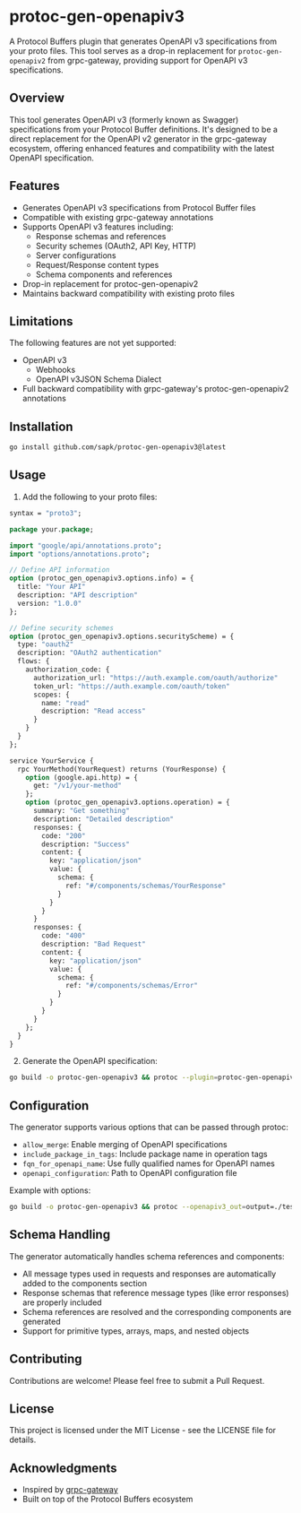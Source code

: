 # protoc-gen-openapiv3

A Protocol Buffers plugin that generates OpenAPI v3 specifications from your proto files. This tool serves as a drop-in replacement for `protoc-gen-openapiv2` from grpc-gateway, providing support for OpenAPI v3 specifications.

## Overview

This tool generates OpenAPI v3 (formerly known as Swagger) specifications from your Protocol Buffer definitions. It's designed to be a direct replacement for the OpenAPI v2 generator in the grpc-gateway ecosystem, offering enhanced features and compatibility with the latest OpenAPI specification.

## Features

- Generates OpenAPI v3 specifications from Protocol Buffer files
- Compatible with existing grpc-gateway annotations
- Supports OpenAPI v3 features including:
  - Response schemas and references
  - Security schemes (OAuth2, API Key, HTTP)
  - Server configurations
  - Request/Response content types
  - Schema components and references
- Drop-in replacement for protoc-gen-openapiv2
- Maintains backward compatibility with existing proto files

## Limitations

The following features are not yet supported:
- OpenAPI v3
  - Webhooks
  - OpenAPI v3JSON Schema Dialect
- Full backward compatibility with grpc-gateway's protoc-gen-openapiv2 annotations

## Installation

```bash
go install github.com/sapk/protoc-gen-openapiv3@latest
```

## Usage

1. Add the following to your proto files:

```protobuf
syntax = "proto3";

package your.package;

import "google/api/annotations.proto";
import "options/annotations.proto";

// Define API information
option (protoc_gen_openapiv3.options.info) = {
  title: "Your API"
  description: "API description"
  version: "1.0.0"
};

// Define security schemes
option (protoc_gen_openapiv3.options.securityScheme) = {
  type: "oauth2"
  description: "OAuth2 authentication"
  flows: {
    authorization_code: {
      authorization_url: "https://auth.example.com/oauth/authorize"
      token_url: "https://auth.example.com/oauth/token"
      scopes: {
        name: "read"
        description: "Read access"
      }
    }
  }
};

service YourService {
  rpc YourMethod(YourRequest) returns (YourResponse) {
    option (google.api.http) = {
      get: "/v1/your-method"
    };
    option (protoc_gen_openapiv3.options.operation) = {
      summary: "Get something"
      description: "Detailed description"
      responses: {
        code: "200"
        description: "Success"
        content: {
          key: "application/json"
          value: {
            schema: {
              ref: "#/components/schemas/YourResponse"
            }
          }
        }
      }
      responses: {
        code: "400"
        description: "Bad Request"
        content: {
          key: "application/json"
          value: {
            schema: {
              ref: "#/components/schemas/Error"
            }
          }
        }
      }
    };
  }
}
```

2. Generate the OpenAPI specification:

```bash
go build -o protoc-gen-openapiv3 && protoc --plugin=protoc-gen-openapiv3=./protoc-gen-openapiv3   --openapiv3_out=output=./testdata/test.openapi.yaml,output-format=yaml:. --proto_path=./testdata --proto_path=./ ./testdata/test.proto
```

## Configuration

The generator supports various options that can be passed through protoc:

- `allow_merge`: Enable merging of OpenAPI specifications
- `include_package_in_tags`: Include package name in operation tags
- `fqn_for_openapi_name`: Use fully qualified names for OpenAPI names
- `openapi_configuration`: Path to OpenAPI configuration file

Example with options:

```bash
go build -o protoc-gen-openapiv3 && protoc --openapiv3_out=output=./testdata/test.openapi.json,output-format=json,allow_merge=true,include_package_in_tags=true:. --plugin=protoc-gen-openapiv3=./protoc-gen-openapiv3 --proto_path=./testdata --proto_path=./ ./testdata/test.proto 
```

## Schema Handling

The generator automatically handles schema references and components:

- All message types used in requests and responses are automatically added to the components section
- Response schemas that reference message types (like error responses) are properly included
- Schema references are resolved and the corresponding components are generated
- Support for primitive types, arrays, maps, and nested objects

## Contributing

Contributions are welcome! Please feel free to submit a Pull Request.

## License

This project is licensed under the MIT License - see the LICENSE file for details.

## Acknowledgments

- Inspired by [grpc-gateway](https://github.com/grpc-ecosystem/grpc-gateway)
- Built on top of the Protocol Buffers ecosystem 